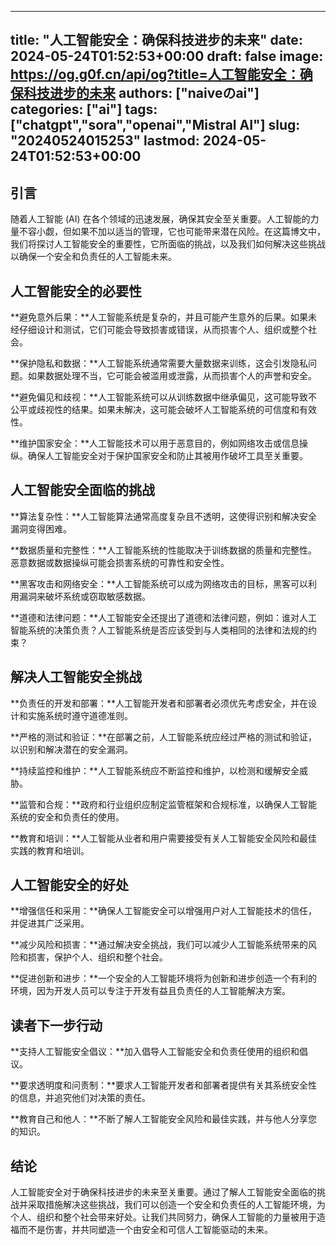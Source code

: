 
---
title: "人工智能安全：确保科技进步的未来"
date: 2024-05-24T01:52:53+00:00
draft: false
image: https://og.g0f.cn/api/og?title=人工智能安全：确保科技进步的未来
authors: ["naiveのai"]
categories: ["ai"]
tags: ["chatgpt","sora","openai","Mistral AI"]
slug: "20240524015253"
lastmod: 2024-05-24T01:52:53+00:00
---
## 引言

随着人工智能 (AI) 在各个领域的迅速发展，确保其安全至关重要。人工智能的力量不容小觑，但如果不加以适当的管理，它也可能带来潜在风险。在这篇博文中，我们将探讨人工智能安全的重要性，它所面临的挑战，以及我们如何解决这些挑战以确保一个安全和负责任的人工智能未来。

## 人工智能安全的必要性

**避免意外后果：**人工智能系统是复杂的，并且可能产生意外的后果。如果未经仔细设计和测试，它们可能会导致损害或错误，从而损害个人、组织或整个社会。

**保护隐私和数据：**人工智能系统通常需要大量数据来训练，这会引发隐私问题。如果数据处理不当，它可能会被滥用或泄露，从而损害个人的声誉和安全。

**避免偏见和歧视：**人工智能系统可以从训练数据中继承偏见，这可能导致不公平或歧视性的结果。如果未解决，这可能会破坏人工智能系统的可信度和有效性。

**维护国家安全：**人工智能技术可以用于恶意目的，例如网络攻击或信息操纵。确保人工智能安全对于保护国家安全和防止其被用作破坏工具至关重要。

## 人工智能安全面临的挑战

**算法复杂性：**人工智能算法通常高度复杂且不透明，这使得识别和解决安全漏洞变得困难。

**数据质量和完整性：**人工智能系统的性能取决于训练数据的质量和完整性。恶意数据或数据操纵可能会损害系统的可靠性和安全性。

**黑客攻击和网络安全：**人工智能系统可以成为网络攻击的目标，黑客可以利用漏洞来破坏系统或窃取敏感数据。

**道德和法律问题：**人工智能安全还提出了道德和法律问题，例如：谁对人工智能系统的决策负责？人工智能系统是否应该受到与人类相同的法律和法规的约束？

## 解决人工智能安全挑战

**负责任的开发和部署：**人工智能开发者和部署者必须优先考虑安全，并在设计和实施系统时遵守道德准则。

**严格的测试和验证：**在部署之前，人工智能系统应经过严格的测试和验证，以识别和解决潜在的安全漏洞。

**持续监控和维护：**人工智能系统应不断监控和维护，以检测和缓解安全威胁。

**监管和合规：**政府和行业组织应制定监管框架和合规标准，以确保人工智能系统的安全和负责任的使用。

**教育和培训：**人工智能从业者和用户需要接受有关人工智能安全风险和最佳实践的教育和培训。

## 人工智能安全的好处

**增强信任和采用：**确保人工智能安全可以增强用户对人工智能技术的信任，并促进其广泛采用。

**减少风险和损害：**通过解决安全挑战，我们可以减少人工智能系统带来的风险和损害，保护个人、组织和整个社会。

**促进创新和进步：**一个安全的人工智能环境将为创新和进步创造一个有利的环境，因为开发人员可以专注于开发有益且负责任的人工智能解决方案。

## 读者下一步行动

**支持人工智能安全倡议：**加入倡导人工智能安全和负责任使用的组织和倡议。

**要求透明度和问责制：**要求人工智能开发者和部署者提供有关其系统安全性的信息，并追究他们对决策的责任。

**教育自己和他人：**不断了解人工智能安全风险和最佳实践，并与他人分享您的知识。

## 结论

人工智能安全对于确保科技进步的未来至关重要。通过了解人工智能安全面临的挑战并采取措施解决这些挑战，我们可以创造一个安全和负责任的人工智能环境，为个人、组织和整个社会带来好处。让我们共同努力，确保人工智能的力量被用于造福而不是伤害，并共同塑造一个由安全和可信人工智能驱动的未来。